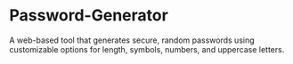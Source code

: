 # Password-Generator
A web-based tool that generates secure, random passwords using customizable options for length, symbols, numbers, and uppercase letters.
